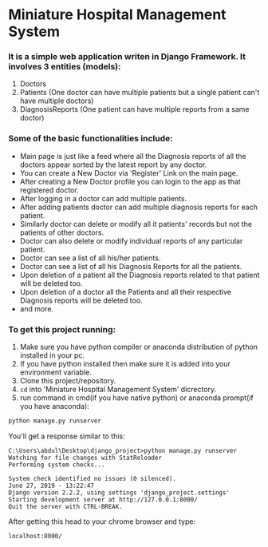 # Miniature Hospital Management System

### It is a simple web application writen in Django Framework. It involves 3 entities (models):

1. Doctors
2. Patients (One doctor can have multiple patients but a single patient can't have multiple doctors)
3. DiagnosisReports (One patient can have multiple reports from a same doctor)

### Some of the basic functionalities include:

- Main page is just like a feed where all the Diagnosis reports of all the doctors appear sorted by the latest report by any doctor.
- You can create a New Doctor via 'Register' Link on the main page.
- After creating a New Doctor profile you can login to the app as that registered doctor.
- After logging in a doctor can add multiple patients.
- After adding patients doctor can add multiple diagnosis reports for each patient. 
- Similarly doctor can delete or modify all it patients' records but not the patients of other doctors.
- Doctor can also delete or modify individual reports of any particular patient. 
- Doctor can see a list of all his/her patients.
- Doctor can see a list of all his Diagnosis Reports for all the patients.
- Upon deletion of a patient all the Diagnosis reports related to that patient will be deleted too. 
- Upon deletion of a doctor all the Patients and all their respective Diagnosis reports will be deleted too. 
- and more.

### To get this project running:

1. Make sure you have python compiler or anaconda distribution of python installed in your pc. 
2. If you have python installed then make sure it is added into your environment variable.
3. Clone this project/repository.
4. ```cd``` into 'Miniature Hospital Management System' dicrectory.
5. run command in cmd(if you have native python) or anaconda prompt(if you have anaconda):

```python
python manage.py runserver
```

You'll get a response similar to this:

```
C:\Users\abdul\Desktop\django_project>python manage.py runserver
Watching for file changes with StatReloader
Performing system checks...

System check identified no issues (0 silenced).
June 27, 2019 - 13:22:47
Django version 2.2.2, using settings 'django_project.settings'
Starting development server at http://127.0.0.1:8000/
Quit the server with CTRL-BREAK.
```

After getting this head to your chrome browser and type:
```
localhost:8000/
```



